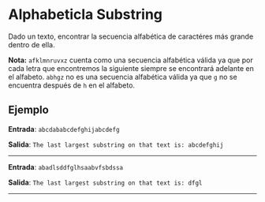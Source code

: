 # Alphabeticla Substring

Dado un texto, encontrar la secuencia alfabética de caractéres más grande dentro de ella.

**Nota:** `afklmnruvxz` cuenta como una secuencia alfabética válida ya que por cada letra
que encontremos la siguiente siempre se encontrará adelante en el alfabeto. `abhgz` no es una
secuencia alfabética válida ya que `g` no se encuentra después de `h` en el alfabeto.

## Ejemplo

**Entrada**: `abcdababcdefghijabcdefg`

**Salida**: `The last largest substring on that text is: abcdefghij`
____

**Entrada**: `abadlsddfglhsaabvfsbdssa`

**Salida**: `The last largest substring on that text is: dfgl`
____

